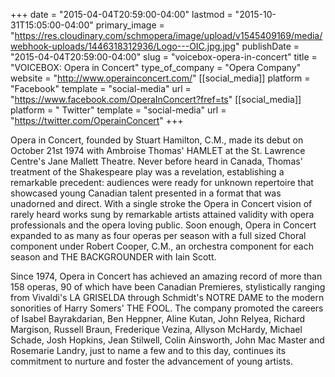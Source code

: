 +++
date = "2015-04-04T20:59:00-04:00"
lastmod = "2015-10-31T15:05:00-04:00"
primary_image = "https://res.cloudinary.com/schmopera/image/upload/v1545409169/media/webhook-uploads/1446318312936/Logo---OIC.jpg.jpg"
publishDate = "2015-04-04T20:59:00-04:00"
slug = "voicebox-opera-in-concert"
title = "VOICEBOX: Opera in Concert"
type_of_company = "Opera Company"
website = "http://www.operainconcert.com/"
[[social_media]]
platform = "Facebook"
template = "social-media"
url = "https://www.facebook.com/OperaInConcert?fref=ts"
[[social_media]]
platform = " Twitter"
template = "social-media"
url = "https://twitter.com/OperainConcert"
+++

<p>
	Opera in Concert, founded by Stuart Hamilton, C.M., made its debut on October 21st 1974 with Ambroise Thomas' HAMLET at the St. Lawrence Centre's Jane Mallett Theatre. Never before heard in Canada, Thomas' treatment of the Shakespeare play was a revelation, establishing a remarkable precedent: audiences were ready for unknown repertoire that showcased young Canadian talent presented in a format that was unadorned and direct. With a single stroke the Opera in Concert vision of rarely heard works sung by remarkable artists attained validity with opera professionals and the opera loving public. Soon enough, Opera in Concert expanded to as many as four operas per season with a full sized Choral component under Robert Cooper, C.M., an orchestra component for each season and THE BACKGROUNDER with Iain Scott.
</p>
<p>
	Since 1974, Opera in Concert has achieved an amazing record of more than 158 operas, 90 of which have been Canadian Premieres, stylistically ranging from Vivaldi's LA GRISELDA through Schmidt's NOTRE DAME to the modern sonorities of Harry Somers' THE FOOL. The company promoted the careers of Isabel Bayrakdarian, Ben Heppner, Aline Kutan, John Relyea, Richard Margison, Russell Braun, Frederique Vezina, Allyson McHardy, Michael Schade, Josh Hopkins, Jean Stilwell, Colin Ainsworth, John Mac Master and Rosemarie Landry, just to name a few and to this day, continues its commitment to nurture and foster the advancement of young artists.
</p>
